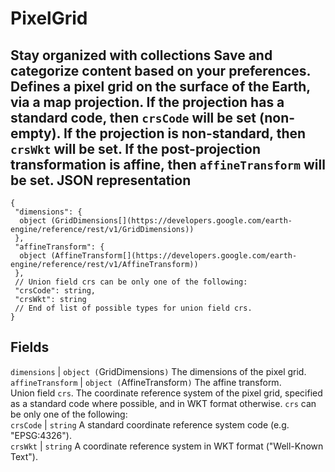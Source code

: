  
#  PixelGrid 
Stay organized with collections  Save and categorize content based on your preferences. 
Defines a pixel grid on the surface of the Earth, via a map projection. If the projection has a standard code, then `crsCode` will be set (non-empty). If the projection is non-standard, then `crsWkt` will be set. If the post-projection transformation is affine, then `affineTransform` will be set.
JSON representation  
---  
```
{
 "dimensions": {
  object (GridDimensions[](https://developers.google.com/earth-engine/reference/rest/v1/GridDimensions))
 },
 "affineTransform": {
  object (AffineTransform[](https://developers.google.com/earth-engine/reference/rest/v1/AffineTransform))
 },
 // Union field crs can be only one of the following:
 "crsCode": string,
 "crsWkt": string
 // End of list of possible types for union field crs.
}
```
  
Fields  
---  
`dimensions` |  `object (`GridDimensions[](https://developers.google.com/earth-engine/reference/rest/v1/GridDimensions)`)` The dimensions of the pixel grid.  
`affineTransform` |  `object (`AffineTransform[](https://developers.google.com/earth-engine/reference/rest/v1/AffineTransform)`)` The affine transform.  
Union field `crs`. The coordinate reference system of the pixel grid, specified as a standard code where possible, and in WKT format otherwise. `crs` can be only one of the following:  
`crsCode` |  `string` A standard coordinate reference system code (e.g. "EPSG:4326").  
`crsWkt` |  `string` A coordinate reference system in WKT format ("Well-Known Text").  
